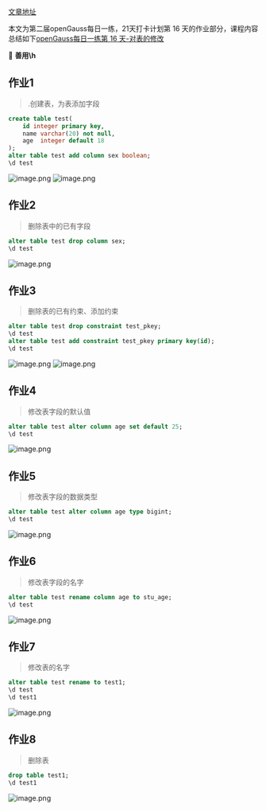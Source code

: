 [文章地址](https://www.modb.pro/db/578374)

本文为第二届openGauss每日一练，21天打卡计划第 16 天的作业部分，课程内容总结如下[openGauss每日一练第 16 天-对表的修改](https://www.modb.pro/db/578358)

:hammer: **善用\h**
## 作业1
> .创建表，为表添加字段
```sql
create table test(
	id integer primary key, 
 	name varchar(20) not null,
	age  integer default 18
);
alter table test add column sex boolean;
\d test
```
![image.png](https://oss-emcsprod-public.modb.pro/image/editor/20221209-7d41d730-a4c4-4f84-a593-bd0ebc452ca0.png)
![image.png](https://oss-emcsprod-public.modb.pro/image/editor/20221209-71dd9a70-ca61-4a0a-a306-664289632739.png)


## 作业2
> 删除表中的已有字段
```sql
alter table test drop column sex;
\d test
```
![image.png](https://oss-emcsprod-public.modb.pro/image/editor/20221209-0daded45-a1de-49c9-ac59-efbeee11a549.png)


## 作业3
> 删除表的已有约束、添加约束
```sql
alter table test drop constraint test_pkey;
\d test
alter table test add constraint test_pkey primary key(id);
\d test
```
![image.png](https://oss-emcsprod-public.modb.pro/image/editor/20221209-0597a089-535a-469d-a081-cc71efcc1a8d.png)
![image.png](https://oss-emcsprod-public.modb.pro/image/editor/20221209-834b98a3-6419-4a6f-a8b8-b8c2756708bc.png)

## 作业4
> 修改表字段的默认值
```sql
alter table test alter column age set default 25;
\d test
```
![image.png](https://oss-emcsprod-public.modb.pro/image/editor/20221209-ac4b720d-8bcb-4700-83f0-5f39c33862c7.png)

## 作业5
> 修改表字段的数据类型
```sql
alter table test alter column age type bigint;
\d test
```
![image.png](https://oss-emcsprod-public.modb.pro/image/editor/20221209-23d07cd9-2469-46e5-b1a8-7741cdc4c531.png)


## 作业6
> 修改表字段的名字
```sql
alter table test rename column age to stu_age;
\d test
```
![image.png](https://oss-emcsprod-public.modb.pro/image/editor/20221209-06f0103d-7e3c-40fa-92ca-20a560fa00ee.png)

## 作业7
> 修改表的名字
```sql
alter table test rename to test1;
\d test
\d test1
```
![image.png](https://oss-emcsprod-public.modb.pro/image/editor/20221209-d5632552-8b89-4f95-a351-74b46c95a1e0.png)

## 作业8
> 删除表
```sql
drop table test1;
\d test1
```
![image.png](https://oss-emcsprod-public.modb.pro/image/editor/20221209-d9ed124f-543a-4be5-8073-aa00edbb61a1.png)

